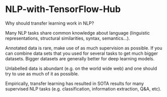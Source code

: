 # NLP-with-TensorFlow-Hub

Why should transfer learning work in NLP?

Many NLP tasks share common knowledge about language (linguistic representations, structural similarities, syntax, semantics...).

Annotated data is rare, make use of as much supervision as possible. If you can combine data sets that you used for several tasks to get much bigger datasets. Bigger datasets are generally better for deep learning models.

Unlabelled data is abundant (e.g. on the world wide web) and one should try to use as much of it as possible. 

Empirically, transfer learning has resulted in SOTA results for many supervised NLP tasks (e.g. classification, information extraction, Q&A, etc).
